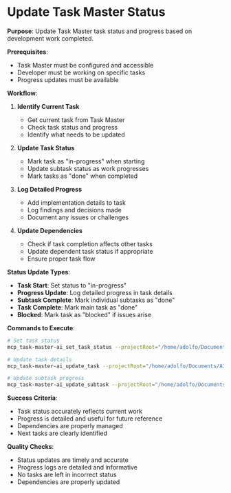 # Update Task Master Status

**Purpose**: Update Task Master task status and progress based on development work completed.

**Prerequisites**:
- Task Master must be configured and accessible
- Developer must be working on specific tasks
- Progress updates must be available

**Workflow**:

1. **Identify Current Task**
   - Get current task from Task Master
   - Check task status and progress
   - Identify what needs to be updated

2. **Update Task Status**
   - Mark task as "in-progress" when starting
   - Update subtask status as work progresses
   - Mark tasks as "done" when completed

3. **Log Detailed Progress**
   - Add implementation details to task
   - Log findings and decisions made
   - Document any issues or challenges

4. **Update Dependencies**
   - Check if task completion affects other tasks
   - Update dependent task status if appropriate
   - Ensure proper task flow

**Status Update Types**:
- **Task Start**: Set status to "in-progress"
- **Progress Update**: Log detailed progress in task details
- **Subtask Complete**: Mark individual subtasks as "done"
- **Task Complete**: Mark main task as "done"
- **Blocked**: Mark task as "blocked" if issues arise

**Commands to Execute**:
```bash
# Set task status
mcp_task-master-ai_set_task_status --projectRoot="/home/adolfo/Documents/AIFrontDeskTS" --id="[task-id]" --status="[status]"

# Update task details
mcp_task-master-ai_update_task --projectRoot="/home/adolfo/Documents/AIFrontDeskTS" --id="[task-id]" --prompt="[update-details]"

# Update subtask progress
mcp_task-master-ai_update_subtask --projectRoot="/home/adolfo/Documents/AIFrontDeskTS" --id="[subtask-id]" --prompt="[progress-details]"
```

**Success Criteria**:
- Task status accurately reflects current work
- Progress is detailed and useful for future reference
- Dependencies are properly managed
- Next tasks are clearly identified

**Quality Checks**:
- Status updates are timely and accurate
- Progress logs are detailed and informative
- No tasks are left in incorrect status
- Dependencies are properly updated
